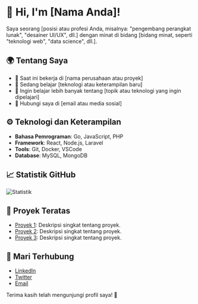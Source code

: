 # 👋 Hi, I'm [Nama Anda]!

Saya seorang [posisi atau profesi Anda, misalnya: "pengembang perangkat lunak", "desainer UI/UX", dll.] dengan minat di bidang [bidang minat, seperti "teknologi web", "data science", dll.].

## 🌍 Tentang Saya

- 💼 Saat ini bekerja di [nama perusahaan atau proyek]
- 🌱 Sedang belajar [teknologi atau keterampilan baru]
- 🤔 Ingin belajar lebih banyak tentang [topik atau teknologi yang ingin dipelajari]
- 💬 Hubungi saya di [email atau media sosial]

## ⚙️ Teknologi dan Keterampilan

- **Bahasa Pemrograman**: Go, JavaScript, PHP
- **Framework**: React, Node.js, Laravel
- **Tools**: Git, Docker, VSCode
- **Database**: MySQL, MongoDB

## 📈 Statistik GitHub

![Statistik](https://github-readme-stats.vercel.app/api?username=username&show_icons=true&theme=radical)

## 🌟 Proyek Teratas

- [Proyek 1](link-repo): Deskripsi singkat tentang proyek.
- [Proyek 2](link-repo): Deskripsi singkat tentang proyek.
- [Proyek 3](link-repo): Deskripsi singkat tentang proyek.

## 💬 Mari Terhubung

- [LinkedIn](https://linkedin.com/in/username)
- [Twitter](https://twitter.com/username)
- [Email](mailto:email@example.com)

Terima kasih telah mengunjungi profil saya! 🚀
